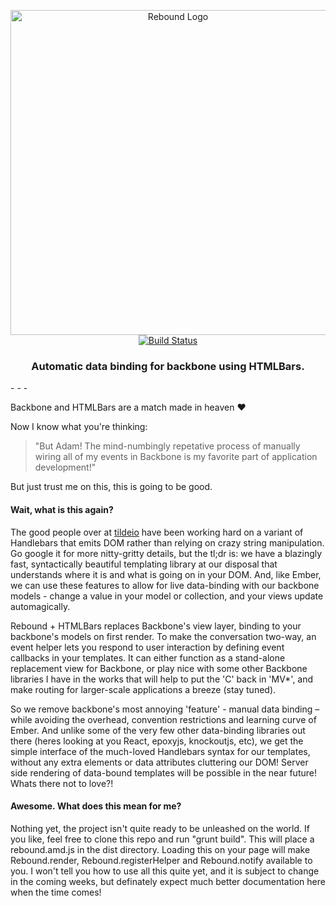 <p align="center">
  <img src="http://reboundjs.com/images/rebound.svg" alt="Rebound Logo" width="520px" />
  <br>
  <a href="https://travis-ci.org/epicmiller/rebound">
    <img src="https://travis-ci.org/epicmiller/rebound.svg?branch=master" alt="Build Status" />
  </a>
  <h3 align="center">Automatic data binding for backbone using HTMLBars.</h3>
</p>
- - -


Backbone and HTMLBars are a match made in heaven :heart:

Now I know what you're thinking:

>"But Adam! The mind-numbingly repetative process of manually wiring all of my events in Backbone is my favorite part of application development!" 

But just trust me on this, this is going to be good.

#### Wait, what is this again?

The good people over at [tildeio](https://github.com/tildeio) have been working hard on a variant of Handlebars that emits DOM rather than relying on crazy string manipulation. Go google it for more nitty-gritty details, but the tl;dr is: we have a blazingly fast, syntactically beautiful templating library at our disposal that understands where it is and what is going on in your DOM. And, like Ember, we can use these features to allow for live data-binding with our backbone models - change a value in your model or collection, and your views update automagically.

Rebound + HTMLBars replaces Backbone's view layer, binding to your backbone's models on first render. To make the conversation two-way, an event helper lets you respond to user interaction by defining event callbacks in your templates. It can either function as a stand-alone replacement view for Backbone, or play nice with some other Backbone libraries I have in the works that will help to put the 'C' back in 'MV*', and make routing for larger-scale applications a breeze (stay tuned).

So we remove backbone's most annoying 'feature' - manual data binding – while avoiding the overhead, convention restrictions and learning curve of Ember. And unlike some of the very few other data-binding libraries out there (heres looking at you React, epoxyjs, knockoutjs, etc), we get the simple interface of the much-loved Handlebars syntax for our templates, without any extra elements or data attributes cluttering our DOM! Server side rendering of data-bound templates will be possible in the near future! Whats there not to love?!

#### Awesome. What does this mean for me?

Nothing yet, the project isn't quite ready to be unleashed on the world. If you like, feel free to clone this repo and run "grunt build". This will place a rebound.amd.js in the dist directory. Loading this on your page will make Rebound.render, Rebound.registerHelper and Rebound.notify available to you. I won't tell you how to use all this quite yet, and it is subject to change in the coming weeks, but definately expect much better documentation here when the time comes!
